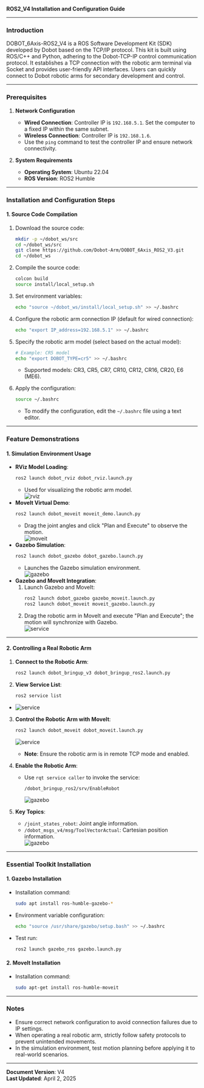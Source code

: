 **ROS2_V4 Installation and Configuration Guide**  

---

### **Introduction**  
DOBOT_6Axis-ROS2_V4 is a ROS Software Development Kit (SDK) developed by Dobot based on the TCP/IP protocol. This kit is built using ROS/C++ and Python, adhering to the Dobot-TCP-IP control communication protocol. It establishes a TCP connection with the robotic arm terminal via Socket and provides user-friendly API interfaces. Users can quickly connect to Dobot robotic arms for secondary development and control.  

---

### **Prerequisites**  
1. **Network Configuration**  
   - **Wired Connection**: Controller IP is `192.168.5.1`. Set the computer to a fixed IP within the same subnet.  
   - **Wireless Connection**: Controller IP is `192.168.1.6`.  
   - Use the `ping` command to test the controller IP and ensure network connectivity.  

2. **System Requirements**  
   - **Operating System**: Ubuntu 22.04  
   - **ROS Version**: ROS2 Humble  

---

### **Installation and Configuration Steps**  

#### **1. Source Code Compilation**  
1. Download the source code:  
   ```bash
   mkdir -p ~/dobot_ws/src
   cd ~/dobot_ws/src
   git clone https://github.com/Dobot-Arm/DOBOT_6Axis_ROS2_V3.git
   cd ~/dobot_ws
   ```

2. Compile the source code:  
   ```bash
   colcon build
   source install/local_setup.sh
   ```

3. Set environment variables:  
   ```bash
   echo "source ~/dobot_ws/install/local_setup.sh" >> ~/.bashrc
   ```

4. Configure the robotic arm connection IP (default for wired connection):  
   ```bash
   echo "export IP_address=192.168.5.1" >> ~/.bashrc
   ```

5. Specify the robotic arm model (select based on the actual model):  
   ```bash
   # Example: CR5 model
   echo "export DOBOT_TYPE=cr5" >> ~/.bashrc
   ```
   - Supported models: CR3, CR5, CR7, CR10, CR12, CR16, CR20, E6 (ME6).  

6. Apply the configuration:  
   ```bash
   source ~/.bashrc
   ```
   - To modify the configuration, edit the `~/.bashrc` file using a text editor.  

---

### **Feature Demonstrations**  

#### **1. Simulation Environment Usage**  
- **RViz Model Loading**:  
  ```bash
  ros2 launch dobot_rviz dobot_rviz.launch.py
  ```
  - Used for visualizing the robotic arm model.  
![rviz](/image/rviz.jpg)
- **MoveIt Virtual Demo**:  
  ```bash
  ros2 launch dobot_moveit moveit_demo.launch.py
  ```
  - Drag the joint angles and click "Plan and Execute" to observe the motion.  
![moveit](/image/moveit.jpg)
- **Gazebo Simulation**:  
  ```bash
  ros2 launch dobot_gazebo dobot_gazebo.launch.py
  ```
  - Launches the Gazebo simulation environment.  
![gazebo](/image/gazebo.jpg)
- **Gazebo and MoveIt Integration**:  
  1. Launch Gazebo and MoveIt:  
     ```bash
     ros2 launch dobot_gazebo gazebo_moveit.launch.py
     ros2 launch dobot_moveit moveit_gazebo.launch.py
     ```
  2. Drag the robotic arm in MoveIt and execute "Plan and Execute"; the motion will synchronize with Gazebo.  
  ![service](/image/node.jpg)

---

#### **2. Controlling a Real Robotic Arm**  
1. **Connect to the Robotic Arm**:  
   ```bash
   ros2 launch dobot_bringup_v3 dobot_bringup_ros2.launch.py
   ```

2. **View Service List**:  
   ```bash
   ros2 service list
   ```
  - ![service](/image/service.jpg)
3. **Control the Robotic Arm with MoveIt**:  
   ```bash
   ros2 launch dobot_moveit dobot_moveit.launch.py
   ```
   ![service](/image/dobot_moveit.jpg)
   - **Note**: Ensure the robotic arm is in remote TCP mode and enabled.  

4. **Enable the Robotic Arm**:  
   - Use `rqt service caller` to invoke the service:  
     ```
     /dobot_bringup_ros2/srv/EnableRobot
     ```
     ![gazebo](/image/rqt.jpg)

5. **Key Topics**:  
   - `/joint_states_robot`: Joint angle information.  
   - `/dobot_msgs_v4/msg/ToolVectorActual`: Cartesian position information.  
   ![gazebo](/image/topic.jpg)
---

### **Essential Toolkit Installation**  

#### **1. Gazebo Installation**  
- Installation command:  
  ```bash
  sudo apt install ros-humble-gazebo-*
  ```
- Environment variable configuration:  
  ```bash
  echo "source /usr/share/gazebo/setup.bash" >> ~/.bashrc
  ```
- Test run:  
  ```bash
  ros2 launch gazebo_ros gazebo.launch.py
  ```

#### **2. MoveIt Installation**  
- Installation command:  
  ```bash
  sudo apt-get install ros-humble-moveit
  ```

---

### **Notes**  
- Ensure correct network configuration to avoid connection failures due to IP settings.  
- When operating a real robotic arm, strictly follow safety protocols to prevent unintended movements.  
- In the simulation environment, test motion planning before applying it to real-world scenarios.  

--- 

**Document Version**: V4  
**Last Updated**: April 2, 2025
